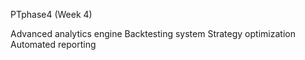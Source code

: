 PTphase4 (Week 4)

Advanced analytics engine
Backtesting system
Strategy optimization
Automated reporting